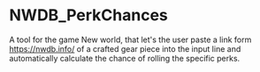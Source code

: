 # NWDB_PerkChances
A tool for the game New world, that let's the user paste a link form https://nwdb.info/ of a crafted gear piece into the input line and automatically calculate the chance of rolling the specific perks.
